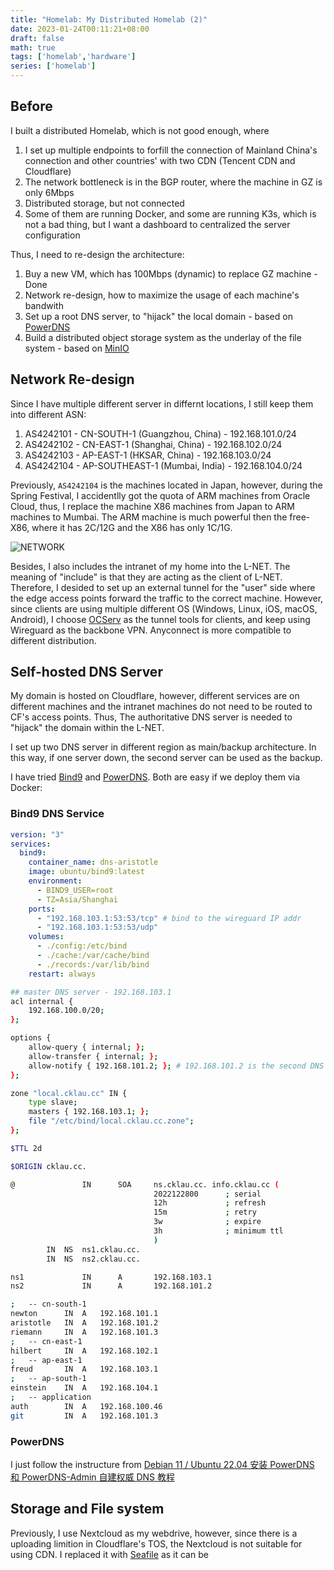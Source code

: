 ```yaml
---
title: "Homelab: My Distributed Homelab (2)"
date: 2023-01-24T00:11:21+08:00
draft: false
math: true
tags: ['homelab','hardware']
series: ['homelab']
---
```


<!--more-->

## Before

I built a distributed Homelab, which is not good enough, where

1. I set up multiple endpoints to forfill the connection of Mainland China's connection and other countries' with two CDN (Tencent CDN and Cloudflare)
2. The network bottleneck is in the BGP router, where the machine in GZ is only 6Mbps 
3. Distributed storage, but not connected
4. Some of them are running Docker, and some are running K3s, which is not a bad thing, but I want a dashboard to centralized the server configuration

Thus, I need to re-design the architecture:

1. Buy a new VM, which has 100Mbps (dynamic) to replace GZ machine - Done
2. Network re-design, how to maximize the usage of each machine's bandwith
3. Set up a root DNS server, to "hijack" the local domain - based on [PowerDNS](https://www.powerdns.com/)
4. Build a distributed object storage system as the underlay of the file system - based on [MinIO](https://min.io/)

## Network Re-design


Since I have multiple different server in differnt locations, I still keep them into different ASN:

1. AS4242101 - CN-SOUTH-1 (Guangzhou, China) - 192.168.101.0/24
2. AS4242102 - CN-EAST-1 (Shanghai, China) - 192.168.102.0/24
3. AS4242103 - AP-EAST-1 (HKSAR, China) - 192.168.103.0/24
4. AS4242104 - AP-SOUTHEAST-1 (Mumbai, India) - 192.168.104.0/24

Previously, `AS4242104` is the machines located in Japan, however, during the Spring Festival, I accidentlly got the quota of ARM machines from Oracle Cloud, thus, I replace the machine X86 machines from Japan to ARM machines to Mumbai. The ARM machine is much powerful then the free-X86, where it has 2C/12G and the X86 has only 1C/1G. 

![NETWORK](https://s3.cklau.cc/outline/uploads/f96d0f35-cf0a-46bd-aeca-b1a1ac9052c9/2b48d637-5791-464d-8252-931046db7358/network.drawio.png)

Besides, I also includes the intranet of my home into the L-NET. The meaning of "include" is that they are acting as the client of L-NET.  Therefore, I desided to set up an external tunnel for the "user" side where the edge access points forward the traffic to the correct machine. However, since clients are using multiple different OS (Windows, Linux, iOS, macOS, Android), I choose [OCServ](https://ocserv.gitlab.io/www/) as the tunnel tools for clients, and keep using Wireguard as the backbone VPN. Anyconnect is more compatible to different distribution.


## Self-hosted DNS Server

My domain is hosted on Cloudflare, however, different services are on different machines and the intranet machines do not need to be routed to CF's access points. Thus, The authoritative DNS server is needed to "hijack" the domain within the L-NET. 

I set up two DNS server in different region as main/backup architecture. In this way, if one server down, the second server can be used as the backup.

I have tried [Bind9](https://www.isc.org/bind/) and [PowerDNS](https://www.powerdns.com/). Both are easy if we deploy them via Docker:

### Bind9 DNS Service

```yaml
version: "3"
services:
  bind9:
    container_name: dns-aristotle
    image: ubuntu/bind9:latest
    environment:
      - BIND9_USER=root
      - TZ=Asia/Shanghai
    ports:
      - "192.168.103.1:53:53/tcp" # bind to the wireguard IP addr
      - "192.168.103.1:53:53/udp"
    volumes:
      - ./config:/etc/bind
      - ./cache:/var/cache/bind
      - ./records:/var/lib/bind
    restart: always
```

```bash
## master DNS server - 192.168.103.1
acl internal {
    192.168.100.0/20;
};

options {
    allow-query { internal; };
    allow-transfer { internal; };
    allow-notify { 192.168.101.2; }; # 192.168.101.2 is the second DNS server
};

zone "local.cklau.cc" IN {
    type slave;
    masters { 192.168.103.1; };
    file "/etc/bind/local.cklau.cc.zone";
};
```

```bash
$TTL 2d

$ORIGIN cklau.cc.

@               IN      SOA     ns.cklau.cc. info.cklau.cc (
                                2022122800      ; serial
                                12h             ; refresh
                                15m             ; retry
                                3w              ; expire
                                3h              ; minimum ttl
                                )
		IN 	NS	ns1.cklau.cc.
		IN 	NS	ns2.cklau.cc.

ns1             IN      A       192.168.103.1
ns2             IN      A       192.168.101.2

;	-- cn-south-1
newton		IN	A	192.168.101.1
aristotle	IN	A	192.168.101.2
riemann		IN 	A	192.168.101.3
;	-- cn-east-1
hilbert		IN	A	192.168.102.1
;	-- ap-east-1
freud		IN	A	192.168.103.1
;	-- ap-south-1	
einstein	IN	A	192.168.104.1
;	-- application
auth		IN	A	192.168.100.46
git			IN	A	192.168.101.3
```

### PowerDNS 

I just follow the instructure from [Debian 11 / Ubuntu 22.04 安装 PowerDNS 和 PowerDNS-Admin 自建权威 DNS 教程](https://u.sb/debian-install-powerdns/)

## Storage and File system

Previously, I use Nextcloud as my webdrive, however, since there is a uploading limition in Cloudflare's TOS, the Nextcloud is not suitable for using CDN. I replaced it with [Seafile](https://www.seafile.com/en/home/) as it can be 